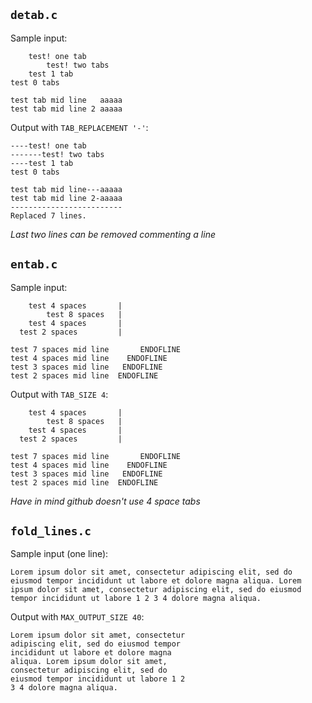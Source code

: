 ## `detab.c`
Sample input:
```
	test! one tab
		test! two tabs
	test 1 tab
test 0 tabs

test tab mid line	aaaaa
test tab mid line 2	aaaaa
```
Output with `TAB_REPLACEMENT '-'`:
```
----test! one tab
-------test! two tabs
----test 1 tab
test 0 tabs

test tab mid line---aaaaa
test tab mid line 2-aaaaa
-------------------------
Replaced 7 lines.
```
*Last two lines can be removed commenting a line*

## `entab.c`
Sample input:
```
    test 4 spaces       |
        test 8 spaces   |
    test 4 spaces       |
  test 2 spaces         |

test 7 spaces mid line       ENDOFLINE
test 4 spaces mid line    ENDOFLINE
test 3 spaces mid line   ENDOFLINE
test 2 spaces mid line  ENDOFLINE
```
Output with `TAB_SIZE 4`:
```
	test 4 spaces		|
		test 8 spaces	|
	test 4 spaces		|
  test 2 spaces 		|

test 7 spaces mid line		 ENDOFLINE
test 4 spaces mid line	  ENDOFLINE
test 3 spaces mid line	 ENDOFLINE
test 2 spaces mid line	ENDOFLINE
```
*Have in mind github doesn't use 4 space tabs*

## `fold_lines.c`
Sample input (one line):
```
Lorem ipsum dolor sit amet, consectetur adipiscing elit, sed do eiusmod tempor incididunt ut labore et dolore magna aliqua. Lorem ipsum dolor sit amet, consectetur adipiscing elit, sed do eiusmod tempor incididunt ut labore 1 2 3 4 dolore magna aliqua.
```
Output with `MAX_OUTPUT_SIZE 40`:
```
Lorem ipsum dolor sit amet, consectetur
adipiscing elit, sed do eiusmod tempor
incididunt ut labore et dolore magna
aliqua. Lorem ipsum dolor sit amet,
consectetur adipiscing elit, sed do
eiusmod tempor incididunt ut labore 1 2
3 4 dolore magna aliqua.
```
